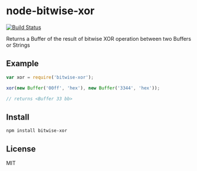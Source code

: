 # node-bitwise-xor

 [![Build
Status](https://travis-ci.org/czzarr/node-bitwise-xor.png)](https://travis-ci.org/czzarr/node-bitwise-xor)

Returns a Buffer of the result of bitwise XOR operation between two
Buffers or Strings

## Example
```javascript
var xor = require('bitwise-xor');

xor(new Buffer('00ff', 'hex'), new Buffer('3344', 'hex'));

// returns <Buffer 33 bb>
```

## Install
`npm install bitwise-xor`

## License
MIT

